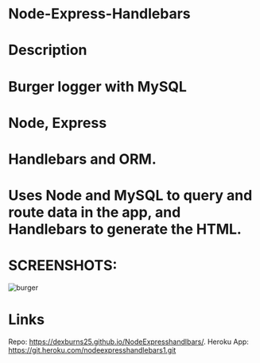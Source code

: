 # Node-Express-Handlebars


# Description
# Burger logger with MySQL
# Node, Express
# Handlebars and ORM. 
# Uses Node and MySQL to query and route data in the app, and Handlebars to generate the HTML.




# SCREENSHOTS:
![burger](https://user-images.githubusercontent.com/71415601/104663551-3be95880-569b-11eb-8052-ad872a8b0c01.jpg)











# Links
Repo:
https://dexburns25.github.io/NodeExpresshandlbars/.
Heroku
App: https://git.heroku.com/nodeexpresshandlebars1.git

